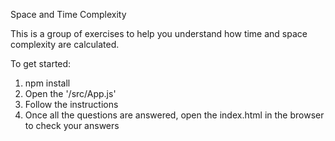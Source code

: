 Space and Time Complexity

This is a group of exercises to help you understand how time and space complexity are calculated.

To get started:
1. npm install
2. Open the '/src/App.js'
3. Follow the instructions
4. Once all the questions are answered,
    open the index.html in the browser
    to check your answers

